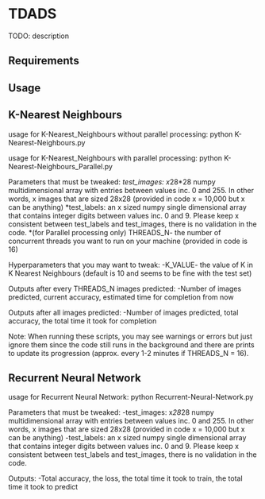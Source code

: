 # TDADS
TODO: description


## Requirements

## Usage

## K-Nearest Neighbours

usage for K-Nearest_Neighbours without parallel processing:
python K-Nearest-Neighbours.py

usage for K-Nearest_Neighbours with parallel processing:
python K-Nearest-Neighbours_Parallel.py

Parameters that must be tweaked:
	*test_images: x*28*28 numpy multidimensional array with entries between values inc. 0 and 255. In other words, x images that are sized 28x28 (provided in code x = 10,000 but x can be anything)
	*test_labels: an x sized numpy single dimensional array that contains integer digits between values inc. 0 and 9. Please keep x consistent between test_labels and test_images, there is no validation in the code.
	*(for Parallel processing only)
	THREADS_N- the number of concurrent threads you want to run on your machine (provided in code is 16)

Hyperparameters that you may want to tweak:
	-K_VALUE- the value of K in K Nearest Neighbours (default is 10 and seems to be fine with the test set)

Outputs after every THREADS_N images predicted:
	-Number of images predicted, current accuracy, estimated time for completion from now

Outputs after all images predicted:
	-Number of images predicted, total accuracy, the total time it took for completion


Note: When running these scripts, you may see warnings or errors but just ignore them since the code still runs in the background and there are prints to update its progression (approx. every 1-2 minutes if THREADS_N = 16).


## Recurrent Neural Network

usage for Recurrent Neural Network:
python Recurrent-Neural-Network.py

Parameters that must be tweaked:
	-test_images: x*28*28 numpy multidimensional array with entries between values inc. 0 and 255. In other words, x images that are sized 28x28 (provided in code x = 10,000 but x can be anything)
	-test_labels: an x sized numpy single dimensional array that contains integer digits between values inc. 0 and 9. Please keep x consistent between test_labels and test_images, there is no validation in the code.

Outputs:
	-Total accuracy, the loss, the total time it took to train, the total time it took to predict
